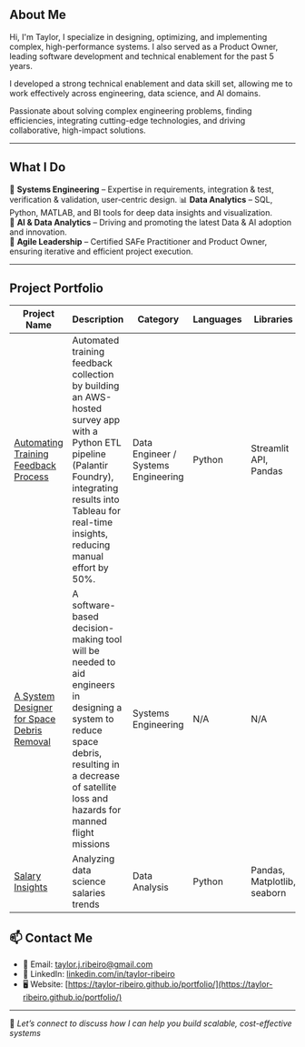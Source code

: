 ## About Me  
Hi, I'm Taylor, I specialize in designing, optimizing, and implementing complex, high-performance systems. I also served as a Product Owner, leading software development and technical enablement for the past 5 years.

I developed a strong technical enablement and data skill set, allowing me to work effectively across engineering, data science, and AI domains.

Passionate about solving complex engineering problems, finding efficiencies, integrating cutting-edge technologies, and driving collaborative, high-impact solutions.

---

## What I Do  
🚀 **Systems Engineering** – Expertise in requirements, integration & test, verification & validation, user-centric design.
📊 **Data Analytics** – SQL, Python, MATLAB, and BI tools for deep data insights and visualization.  
🤖 **AI & Data Analytics** – Driving and promoting the latest Data & AI adoption and innovation.  
📅 **Agile Leadership** – Certified SAFe Practitioner and Product Owner, ensuring iterative and efficient project execution.  

---

## Project Portfolio
| Project Name      | Description                               | Category            | Languages       | Libraries             |
|------------------|-----------------------------------|------------------|--------------|-------------------|
| [Automating Training Feedback Process](https://github.com/Taylor-ribeiro/portfolio/blob/main/systems%20engineering/Academy%20Insights%20Presentation%20Feb%202025.pptx) | Automated training feedback collection by building an AWS-hosted survey app with a Python ETL pipeline (Palantir Foundry), integrating results into Tableau for real-time insights, reducing manual effort by 50%. | Data Engineer / Systems Engineering      | Python        | Streamlit API, Pandas |
| [A System Designer for Space Debris Removal](https://github.com/Taylor-ribeiro/portfolio/blob/main/systems%20engineering/Capstone%20Project.pptx) | A software-based decision-making tool will be needed to aid engineers in designing a system to reduce space debris, resulting in a decrease of satellite loss and hazards for manned flight missions | Systems Engineering      | N/A        | N/A |
| [Salary Insights](https://github.com/Taylor-ribeiro/sample-projects/blob/main/data-science-salaries-analysis.ipynb)  | Analyzing data science salaries trends | Data Analysis      | Python        | Pandas, Matplotlib, seaborn |


## 📫 Contact Me  
- 📧 Email: [taylor.j.ribeiro@gmail.com](mailto:taylor.j.ribeiro@gmail.com)  
- 💼 LinkedIn: [linkedin.com/in/taylor-ribeiro](https://www.linkedin.com/in/taylor-ribeiro)  
- 🖥️ Website: [https://taylor-ribeiro.github.io/portfolio/](https://taylor-ribeiro.github.io/portfolio/) 

---

🚀 *Let’s connect to discuss how I can help you build scalable, cost-effective systems*
